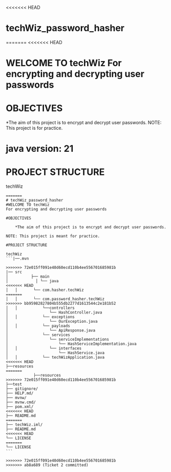 <<<<<<< HEAD
# techWiz_password_hasher
=======
<<<<<<< HEAD


# WELCOME TO techWiz For encrypting and decrypting user passwords

# OBJECTIVES

*The aim of this project is to encrypt and decrypt user passwords.
NOTE: This project is for practice.

# java version: 21

# PROJECT STRUCTURE

techWiz

````
=======
# techWiz_password_hasher
#WELCOME TO techWiz
For encrypting and decrypting user passwords

#OBJECTIVES

    *The aim of this project is to encrypt and decrypt user passwords.

NOTE: This project is meant for practice.

#PROJECT STRUCTURE

techWiz
```|──.mvn

>>>>>>> 72e015ff091e40d60ecd110b4ee556701685981b
|── src
│          ├── main
│            │ └── java
<<<<<<< HEAD
│   │       └── com.hasher.techWiz
=======
│   │       └── com.password_hasher.techWiz
>>>>>>> bb95982827804b555db2277d1613544c2e181b52
│   │           └──controllers
│                  └── HashController.java
│   │           └── exceptions
│                  └── OurException.java
│   │           └── payloads
│                  └── ApiResponse.java
│               └── services
│                  └── serviceImplementations
│                      └── HashServiceImplementation.java
│   │              └── interfaces
│                      └── HashService.java
│   │           └── techWizApplication.java
<<<<<<< HEAD
├──resources
=======
            ├──resources
>>>>>>> 72e015ff091e40d60ecd110b4ee556701685981b
├──test
├── gitignore/
├── HELP.md/
├── mvnw/
├── mvnw.cmd/
├── pom.xml/
<<<<<<< HEAD
├── README.md
=======
├── techWiz.iml/
├── README.md
<<<<<<< HEAD
└── LICENSE
=======
└── LICENSE
```

>>>>>>> 72e015ff091e40d60ecd110b4ee556701685981b
>>>>>>> ab8a689 (Ticket 2 committed)
